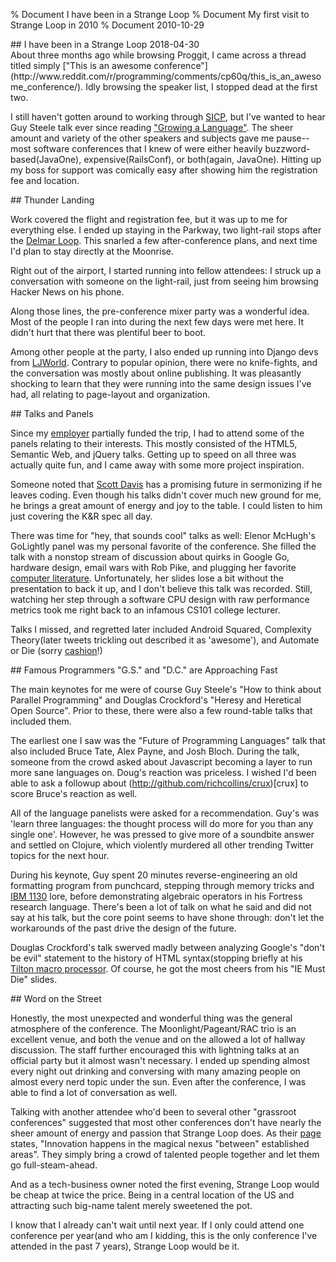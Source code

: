 % Document I have been in a Strange Loop
% Document My first visit to Strange Loop in 2010
% Document 2010-10-29

<article>
<section>
## I have been in a Strange Loop
<time datetime="2018-04-30Z15:11:53">2018-04-30</time>
</section>

<section>
About three months ago while browsing Proggit, I came across a thread titled simply ["This is an awesome conference"](http://www.reddit.com/r/programming/comments/cp60q/this_is_an_awesome_conference/). Idly browsing the speaker list, I stopped dead at the first two.

I still haven't gotten around to working through [SICP](http://mitpress.mit.edu/sicp/), but I've wanted to hear Guy Steele talk ever since reading ["Growing a Language"](http://video.google.com/videoplay?docid=-8860158196198824415). The sheer amount and variety of the other speakers and subjects gave me pause--most software conferences that I knew of were either heavily buzzword-based(JavaOne), expensive(RailsConf), or both(again, JavaOne). Hitting up my boss for support was comically easy after showing him the registration fee and location.
</section>

<section>
## Thunder Landing

Work covered the flight and registration fee, but it was up to me for everything else. I ended up staying in the Parkway, two light-rail stops after the [Delmar Loop](http://visittheloop.com/). This snarled a few after-conference plans, and next time I'd plan to stay directly at the Moonrise.

Right out of the airport, I started running into fellow attendees: I struck up a conversation with someone on the light-rail, just from seeing him browsing Hacker News on his phone.

Along those lines, the pre-conference mixer party was a wonderful idea. Most of the people I ran into during the next few days were met here. It didn't hurt that there was plentiful beer to boot.

Among other people at the party, I also ended up running into Django devs from [LJWorld](http://www2.ljworld.com/). Contrary to popular opinion, there were no knife-fights, and the conversation was mostly about online publishing. It was pleasantly shocking to learn that they were running into the same design issues I've had, all relating to page-layout and organization.

</section>

<section>
## Talks and Panels

Since my [employer](http://www.yakima-herald.com) partially funded the trip, I had to attend some of the panels relating to their interests. This mostly consisted of the HTML5, Semantic Web, and jQuery talks. Getting up to speed on all three was actually quite fun, and I came away with some more project inspiration.

Someone noted that [Scott Davis](http://thirstyhead.com/) has a promising future in sermonizing if he leaves coding. Even though his talks didn't cover much new ground for me, he brings a great amount of energy and joy to the table. I could listen to him just covering the K&amp;R spec all day.

There was time for "hey, that sounds cool" talks as well: Elenor McHugh's GoLightly panel was my personal favorite of the conference. She filled the talk with a nonstop stream of discussion about quirks in Google Go, hardware design, email wars with Rob Pike, and plugging her favorite [computer literature](http://www.amazon.com/Programming-Languages-Samuel-N-Kamin/dp/0201068249). Unfortunately, her slides lose a bit without the presentation to back it up, and I don't believe this talk was recorded. Still, watching her step through a software CPU design with raw performance metrics took me right back to an infamous CS101 college lecturer.

Talks I missed, and regretted later included Android Squared, Complexity Theory(later tweets trickling out described it as 'awesome'), and Automate or Die (sorry [cashion](http://twitter.com/cashion)!)

</section>

<section>
## Famous Programmers "G.S." and "D.C." are Approaching Fast

The main keynotes for me were of course Guy Steele's "How to think about Parallel Programming" and Douglas Crockford's "Heresy and Heretical Open Source". Prior to these, there were also a few round-table talks that included them.

The earliest one I saw was the "Future of Programming Languages" talk that also included Bruce Tate, Alex Payne, and Josh Bloch. During the talk, someone from the crowd asked about Javascript becoming a layer to run more sane languages on. Doug's reaction was priceless. I wished I'd been able to ask a followup about (http://github.com/richcollins/crux)[crux] to score Bruce's reaction as well.

All of the language panelists were asked for a recommendation. Guy's was 'learn three languages: the thought process will do more for you than any single one'. However, he was pressed to give more of a soundbite answer and settled on Clojure, which violently murdered all other trending Twitter topics for the next hour.

During his keynote, Guy spent 20 minutes reverse-engineering an old formatting program from punchcard, stepping through memory tricks and [IBM 1130](http://en.wikipedia.org/wiki/IBM_1130) lore, before demonstrating algebraic operators in his Fortress research language. There's been a lot of talk on what he said and did not say at his talk, but the core point seems to have shone through: don't let the workarounds of the past drive the design of the future.

Douglas Crockford's talk swerved madly between analyzing Google's "don't be evil" statement to the history of HTML syntax(stopping briefly at his [Tilton macro processor](http://www.crockford.com/tilton/tilton.html). Of course, he got the most cheers from his "IE Must Die" slides.

</section>

<section>
## Word on the Street

Honestly, the most unexpected and wonderful thing was the general atmosphere of the conference. The Moonlight/Pageant/RAC trio is an excellent venue, and both the venue and on the allowed a lot of hallway discussion. The staff further encouraged this with lightning talks at an official party but it almost wasn't necessary. I ended up spending almost every night out drinking and conversing with many amazing people on almost every nerd topic under the sun. Even after the conference, I was able to find a lot of conversation as well.

Talking with another attendee who'd been to several other "grassroot conferences" suggested that most other conferences don't have nearly the sheer amount of energy and passion that Strange Loop does. As their [page](http://strangeloop2010.com/) states, "Innovation happens in the magical nexus "between" established areas". They simply bring a crowd of talented people together and let them go full-steam-ahead.

And as a tech-business owner noted the first evening, Strange Loop would be cheap at twice the price. Being in a central location of the US and attracting such big-name talent merely sweetened the pot.

I know that I already can't wait until next year. If I only could attend one conference per year(and who am I kidding, this is the only conference I've attended in the past 7 years), Strange Loop would be it.
</section>
</article>
